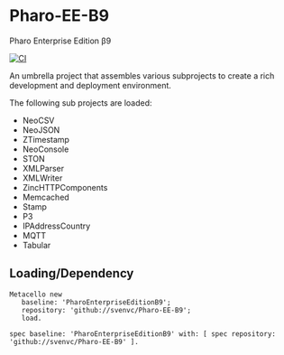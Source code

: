 # Pharo-EE-B9
Pharo Enterprise Edition β9

[![CI](https://github.com/svenvc/Pharo-EE-B9V/actions/workflows/CI.yml/badge.svg)](https://github.com/svenvc/Pharo-EE-B9/actions/workflows/CI.yml)

An umbrella project that assembles various subprojects to create a rich development and deployment environment.

The following sub projects are loaded:

- NeoCSV
- NeoJSON
- ZTimestamp
- NeoConsole
- STON
- XMLParser
- XMLWriter
- ZincHTTPComponents
- Memcached
- Stamp
- P3
- IPAddressCountry
- MQTT
- Tabular

## Loading/Dependency

```smalltalk
Metacello new
   baseline: 'PharoEnterpriseEditionB9';
   repository: 'github://svenvc/Pharo-EE-B9';
   load.
```

```smalltalk
spec baseline: 'PharoEnterpriseEditionB9' with: [ spec repository: 'github://svenvc/Pharo-EE-B9' ].
```
